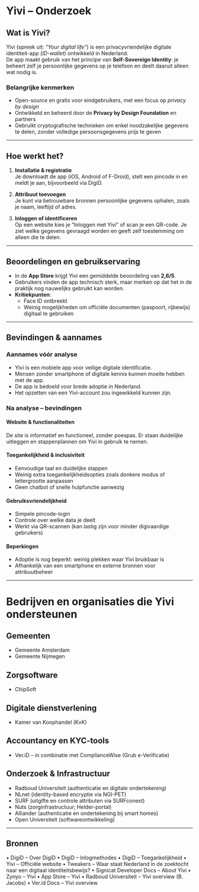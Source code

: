 # Yivi – Onderzoek

## Wat is Yivi?
Yivi (spreek uit: *“Your digital life”*) is een privacyvriendelijke digitale identiteit-app (*ID-wallet*) ontwikkeld in Nederland.  
De app maakt gebruik van het principe van **Self-Sovereign Identity**: je beheert zelf je persoonlijke gegevens op je telefoon en deelt daaruit alleen wat nodig is.

### Belangrijke kenmerken
- Open-source en gratis voor eindgebruikers, met een focus op *privacy by design*  
- Ontwikkeld en beheerd door de **Privacy by Design Foundation** en partners  
- Gebruikt cryptografische technieken om enkel noodzakelijke gegevens te delen, zonder volledige persoonsgegevens prijs te geven  

---

## Hoe werkt het?

1. **Installatie & registratie**  
   Je downloadt de app (iOS, Android of F-Droid), stelt een pincode in en meldt je aan, bijvoorbeeld via DigiD.  

2. **Attribuut toevoegen**  
   Je kunt via betrouwbare bronnen persoonlijke gegevens ophalen, zoals je naam, leeftijd of adres.  

3. **Inloggen of identificeren**  
   Op een website kies je “Inloggen met Yivi” of scan je een QR-code. Je ziet welke gegevens gevraagd worden en geeft zelf toestemming om alleen die te delen.  

---

## Beoordelingen en gebruikservaring
- In de **App Store** krijgt Yivi een gemiddelde beoordeling van **2,6/5**.  
- Gebruikers vinden de app technisch sterk, maar merken op dat het in de praktijk nog nauwelijks gebruikt kan worden.  
- **Kritiekpunten**:  
  - Face ID ontbreekt  
  - Weinig mogelijkheden om officiële documenten (paspoort, rijbewijs) digitaal te gebruiken  

---

## Bevindingen & aannames

### Aannames vóór analyse
- Yivi is een mobiele app voor veilige digitale identificatie.  
- Mensen zonder smartphone of digitale kennis kunnen moeite hebben met de app.  
- De app is bedoeld voor brede adoptie in Nederland.  
- Het opzetten van een Yivi-account zou ingewikkeld kunnen zijn.  

### Na analyse – bevindingen

#### Website & functionaliteiten
De site is informatief en functioneel, zonder poespas. Er staan duidelijke uitleggen en stappenplannen om Yivi in gebruik te nemen.  

#### Toegankelijkheid & inclusiviteit
- Eenvoudige taal en duidelijke stappen  
- Weinig extra toegankelijkheidsopties zoals donkere modus of lettergrootte aanpassen  
- Geen chatbot of snelle hulpfunctie aanwezig  

#### Gebruiksvriendelijkheid
- Simpele pincode-login  
- Controle over welke data je deelt  
- Werkt via QR-scannen (kan lastig zijn voor minder digivaardige gebruikers)  

#### Beperkingen
- Adoptie is nog beperkt: weinig plekken waar Yivi bruikbaar is  
- Afhankelijk van een smartphone en externe bronnen voor attribuutbeheer  

---
# Bedrijven en organisaties die Yivi ondersteunen

## Gemeenten
- Gemeente Amsterdam  
- Gemeente Nijmegen  

## Zorgsoftware
- ChipSoft  

## Digitale dienstverlening
- Kamer van Koophandel (KvK)  

## Accountancy en KYC-tools
- Ver.iD – in combinatie met ComplianceWise (Grub e-Verificatie)  

## Onderzoek & Infrastructuur
- Radboud Universiteit (authenticatie en digitale ondertekening)  
- NLnet (identity-based encryptie via NGI-PET)  
- SURF (uitgifte en controle attributen via SURFconext)  
- Nuts (zorginfrastructuur; Helder-portal)  
- Alliander (authenticatie en ondertekening bij smart homes)  
- Open Universiteit (softwareontwikkeling)  

---

## Bronnen
•	DigiD – Over DigiD 
•	DigiD – Inlogmethodes
•	DigiD – Toegankelijkheid
•	Yivi – Officiële website
•	Tweakers – Waar staat Nederland in de zoektocht naar een digitaal identiteitsbewijs?
•	Signicat Developer Docs – About Yivi
•	Zynyo – Yivi
•	App Store – Yivi
•	Radboud Universiteit – Yivi overview (B. Jacobs)
•	Ver.id Docs – Yivi overview

